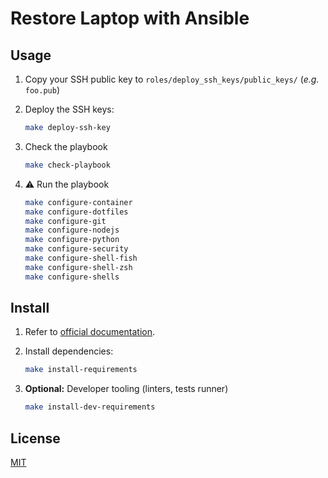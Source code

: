 # Restore Laptop with Ansible

## Usage

1. Copy your SSH public key to `roles/deploy_ssh_keys/public_keys/` (_e.g._ `foo.pub`)
1. Deploy the SSH keys:

      ```sh
      make deploy-ssh-key
      ```

1. Check the playbook

      ```sh
      make check-playbook
      ```

1. :warning: Run the playbook

      ```sh
      make configure-container
      make configure-dotfiles
      make configure-git
      make configure-nodejs
      make configure-python
      make configure-security
      make configure-shell-fish
      make configure-shell-zsh
      make configure-shells
      ```

## Install

1. Refer to [official documentation](https://docs.ansible.com/ansible/latest/installation_guide/intro_installation.html).
2. Install dependencies:

      ```sh
      make install-requirements
      ```

3. **Optional:** Developer tooling (linters, tests runner)

      ```sh
      make install-dev-requirements
      ```

## License

[MIT][MIT]

[MIT]: https://mit-license.org/
